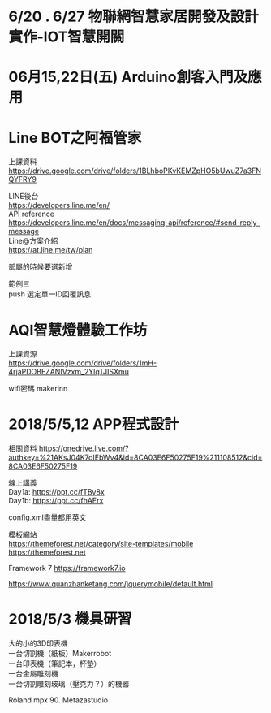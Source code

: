 # 6/20 . 6/27 物聯網智慧家居開發及設計實作-IOT智慧開關

# 06月15,22日(五) Arduino創客入門及應用



# Line BOT之阿福管家
上課資料  
https://drive.google.com/drive/folders/1BLhboPKvKEMZpHO5bUwuZ7a3FNQYFRY9  

LINE後台  
https://developers.line.me/en/  
API reference    
https://developers.line.me/en/docs/messaging-api/reference/#send-reply-message  
Line@方案介紹  
https://at.line.me/tw/plan  


部屬的時候要選新增  

範例三  
push 選定單一ID回覆訊息  

# AQI智慧燈體驗工作坊

上課資源  
https://drive.google.com/drive/folders/1mH-4rjaPDOBEZANIVzxm_2YlqTJISXmu  

wifi密碼 makerinn


# 2018/5/5,12 APP程式設計
相關資料 https://onedrive.live.com/?authkey=%21AKsJ04K7dIEbWv4&id=8CA03E6F50275F19%211108512&cid=8CA03E6F50275F19  
  
線上講義  
Day1a: https://ppt.cc/fTBv8x  
Day1b: https://ppt.cc/fhAErx  

config.xml盡量都用英文  

模板網站  
https://themeforest.net/category/site-templates/mobile  
https://themeforest.net  
 
Framework 7
https://framework7.io  
  
https://www.quanzhanketang.com/jquerymobile/default.html  


# 2018/5/3 機具研習
大的小的3D印表機  
一台切割機（紙板）Makerrobot  
一台印表機（筆記本，杯墊）  
一台金屬雕刻機  
一台切割雕刻玻璃（壓克力？）的機器  
  
Roland mpx 90. Metazastudio 